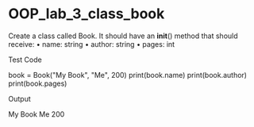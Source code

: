 # OOP_lab_3_class_book
Create a class called Book. It should have an __init__() method that should receive:
•	name: string
•	author: string
•	pages: int

Test Code

book = Book("My Book", "Me", 200)
print(book.name)
print(book.author)
print(book.pages)

Output

My Book
Me
200
